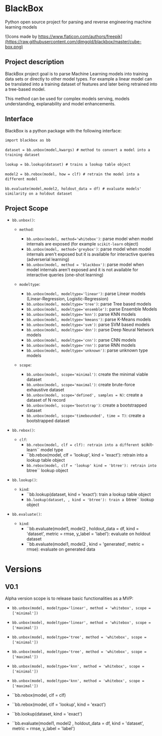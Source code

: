 # BlackBox
Python open source project for parsing and reverse engineering machine learning models

![Icons made by https://www.flaticon.com/authors/freepik](https://raw.githubusercontent.com/dimgold/blackbox/master/cube-box.png)

## Project description

BlackBox project goal is to parse Machine Learning models into training data sets or directly to other model types. For example a linear model can be translated into a training dataset of features and later being retrained into a tree-based model.

This method can be used for complex models serving, models understanding, explanability and model enhancements.

## Interface

BlackBox is a python package with the following interface:

```
import blackbox as bb

dataset = bb.unbox(model,kwargs) # method to convert a model into a training dataset

lookup = bb.lookup(dataset) # trains a lookup table object

model2 = bb.rebox(model, how = clf) # retrain the model into a different model

bb.evaluate(model,model2, holdout_data = df) # evaluate models' similarity on a holdout dataset
```

## Project Scope


- ``bb.unbox()``:

  - ``method``:
    - ``bb.unbox(model, method='whitebox')``: parse model when model internals are exposed (for example ``scikit-learn`` object) 
    - ``bb.unbox(model, method='greybox')``: parse model when model internals aren't exposed but it is available for interactive queries (adverserial learning)
    - ``bb.unbox(model, method = 'blackbox')``: parse model when model internals aren't exposed and it is not available for interactive queries (one-shot learning)
    
   - ``modeltype``:
     - ``bb.unbox(model, modeltype='linear')``: parse Linear models (Linear-Regression, Logistic-Regression)
     - ``bb.unbox(model, modeltype='tree')``: parse Tree based models
     - ``bb.unbox(model, modeltype='ensemble')``: parse Ensemble Models
     - ``bb.unbox(model, modeltype='knn')``: parse KNN models
     - ``bb.unbox(model, modeltype='kmeans')``: parse K-Means models
     - ``bb.unbox(model, modeltype='svm')``: parse  SVM based models
     - ``bb.unbox(model, modeltype='dnn')``: parse Deep Neural Network models
     - ``bb.unbox(model, modeltype='cnn')``: parse CNN models
     - ``bb.unbox(model, modeltype='rnn')``: parse RNN models
     - ``bb.unbox(model, modeltype='unknown')``: parse unknown type models
     
   - ``scope``:
     - ``bb.unbox(model, scope='minimal')``: create the minimal viable dataset
     - ``bb.unbox(model, scope='maximal')``: create brute-force exhaustive dataset
     - ``bb.unbox(model, scope='defined', samples = N)``: create a dataset of N record
     - ``bb.unbox(model, scope='bootstrap')``: create a bootstrapped dataset
     - ``bb.unbox(model, scope='timebounded', time = T)``: create a bootstrapped dataset
     
     
- ``bb.rebox()``:

   - ``clf``:
     - ``bb.rebox(model, clf = clf): retrain into a different ``scikit-learn`` model type
     - ``bb.rebox(model, clf = 'lookup', kind = 'exact'): retrain into a lookup table object
     - ``bb.rebox(model, clf = 'lookup' kind = 'btree'): retrain into ``btree`` lookup object
     
     
- ``bb.lookup()``:

   - ``kind``:
     - ``bb.lookup(dataset, kind = 'exact'): train a lookup table object
     - ``bb.lookup(dataset, , kind = 'btree'): train a ``btree`` lookup object
   
      
- ``bb.evaluate()``:

   - ``kind``:
     - ``bb.evaluate(model1, model2 , holdout_data = df, kind = 'dataset', metric = rmse, y_label = 'label'): evaluate on holdout dataset
     - ``bb.evaluate(model1, model2 , kind = 'generated', metric = rmse): evaluate on generated data
       
    
   

# Versions
## V0.1
Alpha version scope is to release basic functionalities as a MVP:

- ``bb.unbox(model, modeltype='linear', method = 'whitebox', scope = ['minimal'])``
- ``bb.unbox(model, modeltype='linear', method = 'whitebox', scope = ['maximal'])``

- ``bb.unbox(model, modeltype='tree', method = 'whitebox', scope = ['minimal'])``
- ``bb.unbox(model, modeltype='tree', method = 'whitebox', scope = ['maximal'])``

- ``bb.unbox(model, modeltype='knn', method = 'whitebox', scope = ['minimal'])``
- ``bb.unbox(model, modeltype='knn', method = 'whitebox', scope = ['maximal'])``

- ``bb.rebox(model, clf = clf)
- ``bb.rebox(model, clf = 'lookup', kind = 'exact')

- ``bb.lookup(dataset, kind = 'exact')

- ``bb.evaluate(model1, model2 , holdout_data = df, kind = 'dataset', metric = rmse, y_label = 'label')




     



 
